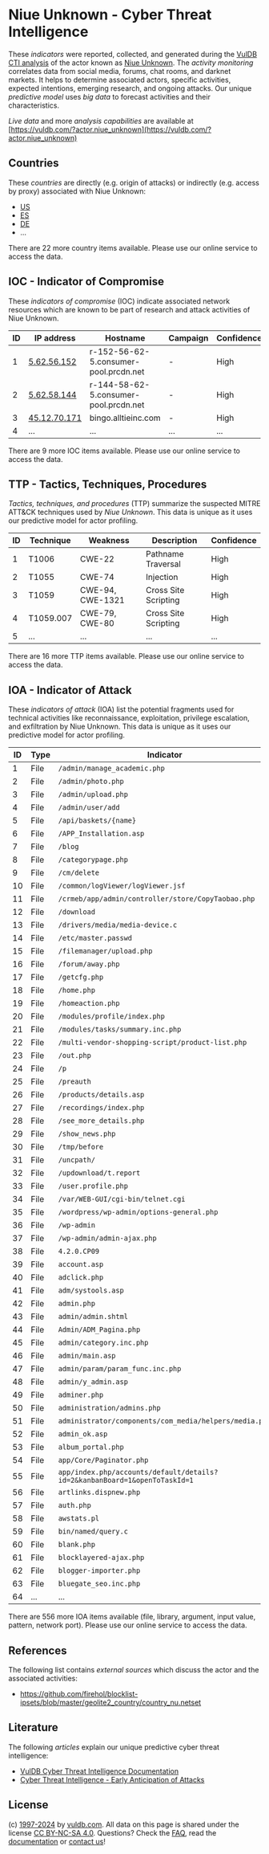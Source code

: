# Niue Unknown - Cyber Threat Intelligence

These _indicators_ were reported, collected, and generated during the [VulDB CTI analysis](https://vuldb.com/?kb.cti) of the actor known as [Niue Unknown](https://vuldb.com/?actor.niue_unknown). The _activity monitoring_ correlates data from social media, forums, chat rooms, and darknet markets. It helps to determine associated actors, specific activities, expected intentions, emerging research, and ongoing attacks. Our unique _predictive model_ uses _big data_ to forecast activities and their characteristics.

_Live data_ and more _analysis capabilities_ are available at [https://vuldb.com/?actor.niue_unknown](https://vuldb.com/?actor.niue_unknown)

## Countries

These _countries_ are directly (e.g. origin of attacks) or indirectly (e.g. access by proxy) associated with Niue Unknown:

* [US](https://vuldb.com/?country.us)
* [ES](https://vuldb.com/?country.es)
* [DE](https://vuldb.com/?country.de)
* ...

There are 22 more country items available. Please use our online service to access the data.

## IOC - Indicator of Compromise

These _indicators of compromise_ (IOC) indicate associated network resources which are known to be part of research and attack activities of Niue Unknown.

ID | IP address | Hostname | Campaign | Confidence
-- | ---------- | -------- | -------- | ----------
1 | [5.62.56.152](https://vuldb.com/?ip.5.62.56.152) | r-152-56-62-5.consumer-pool.prcdn.net | - | High
2 | [5.62.58.144](https://vuldb.com/?ip.5.62.58.144) | r-144-58-62-5.consumer-pool.prcdn.net | - | High
3 | [45.12.70.171](https://vuldb.com/?ip.45.12.70.171) | bingo.alltieinc.com | - | High
4 | ... | ... | ... | ...

There are 9 more IOC items available. Please use our online service to access the data.

## TTP - Tactics, Techniques, Procedures

_Tactics, techniques, and procedures_ (TTP) summarize the suspected MITRE ATT&CK techniques used by _Niue Unknown_. This data is unique as it uses our predictive model for actor profiling.

ID | Technique | Weakness | Description | Confidence
-- | --------- | -------- | ----------- | ----------
1 | T1006 | CWE-22 | Pathname Traversal | High
2 | T1055 | CWE-74 | Injection | High
3 | T1059 | CWE-94, CWE-1321 | Cross Site Scripting | High
4 | T1059.007 | CWE-79, CWE-80 | Cross Site Scripting | High
5 | ... | ... | ... | ...

There are 16 more TTP items available. Please use our online service to access the data.

## IOA - Indicator of Attack

These _indicators of attack_ (IOA) list the potential fragments used for technical activities like reconnaissance, exploitation, privilege escalation, and exfiltration by Niue Unknown. This data is unique as it uses our predictive model for actor profiling.

ID | Type | Indicator | Confidence
-- | ---- | --------- | ----------
1 | File | `/admin/manage_academic.php` | High
2 | File | `/admin/photo.php` | High
3 | File | `/admin/upload.php` | High
4 | File | `/admin/user/add` | High
5 | File | `/api/baskets/{name}` | High
6 | File | `/APP_Installation.asp` | High
7 | File | `/blog` | Low
8 | File | `/categorypage.php` | High
9 | File | `/cm/delete` | Medium
10 | File | `/common/logViewer/logViewer.jsf` | High
11 | File | `/crmeb/app/admin/controller/store/CopyTaobao.php` | High
12 | File | `/download` | Medium
13 | File | `/drivers/media/media-device.c` | High
14 | File | `/etc/master.passwd` | High
15 | File | `/filemanager/upload.php` | High
16 | File | `/forum/away.php` | High
17 | File | `/getcfg.php` | Medium
18 | File | `/home.php` | Medium
19 | File | `/homeaction.php` | High
20 | File | `/modules/profile/index.php` | High
21 | File | `/modules/tasks/summary.inc.php` | High
22 | File | `/multi-vendor-shopping-script/product-list.php` | High
23 | File | `/out.php` | Medium
24 | File | `/p` | Low
25 | File | `/preauth` | Medium
26 | File | `/products/details.asp` | High
27 | File | `/recordings/index.php` | High
28 | File | `/see_more_details.php` | High
29 | File | `/show_news.php` | High
30 | File | `/tmp/before` | Medium
31 | File | `/uncpath/` | Medium
32 | File | `/updownload/t.report` | High
33 | File | `/user.profile.php` | High
34 | File | `/var/WEB-GUI/cgi-bin/telnet.cgi` | High
35 | File | `/wordpress/wp-admin/options-general.php` | High
36 | File | `/wp-admin` | Medium
37 | File | `/wp-admin/admin-ajax.php` | High
38 | File | `4.2.0.CP09` | Medium
39 | File | `account.asp` | Medium
40 | File | `adclick.php` | Medium
41 | File | `adm/systools.asp` | High
42 | File | `admin.php` | Medium
43 | File | `admin/admin.shtml` | High
44 | File | `Admin/ADM_Pagina.php` | High
45 | File | `admin/category.inc.php` | High
46 | File | `admin/main.asp` | High
47 | File | `admin/param/param_func.inc.php` | High
48 | File | `admin/y_admin.asp` | High
49 | File | `adminer.php` | Medium
50 | File | `administration/admins.php` | High
51 | File | `administrator/components/com_media/helpers/media.php` | High
52 | File | `admin_ok.asp` | Medium
53 | File | `album_portal.php` | High
54 | File | `app/Core/Paginator.php` | High
55 | File | `app/index.php/accounts/default/details?id=2&kanbanBoard=1&openToTaskId=1` | High
56 | File | `artlinks.dispnew.php` | High
57 | File | `auth.php` | Medium
58 | File | `awstats.pl` | Medium
59 | File | `bin/named/query.c` | High
60 | File | `blank.php` | Medium
61 | File | `blocklayered-ajax.php` | High
62 | File | `blogger-importer.php` | High
63 | File | `bluegate_seo.inc.php` | High
64 | ... | ... | ...

There are 556 more IOA items available (file, library, argument, input value, pattern, network port). Please use our online service to access the data.

## References

The following list contains _external sources_ which discuss the actor and the associated activities:

* https://github.com/firehol/blocklist-ipsets/blob/master/geolite2_country/country_nu.netset

## Literature

The following _articles_ explain our unique predictive cyber threat intelligence:

* [VulDB Cyber Threat Intelligence Documentation](https://vuldb.com/?kb.cti)
* [Cyber Threat Intelligence - Early Anticipation of Attacks](https://www.scip.ch/en/?labs.20201022)

## License

(c) [1997-2024](https://vuldb.com/?kb.changelog) by [vuldb.com](https://vuldb.com/?kb.about). All data on this page is shared under the license [CC BY-NC-SA 4.0](https://creativecommons.org/licenses/by-nc-sa/4.0/). Questions? Check the [FAQ](https://vuldb.com/?kb.faq), read the [documentation](https://vuldb.com/?kb) or [contact us](https://vuldb.com/?contact)!
